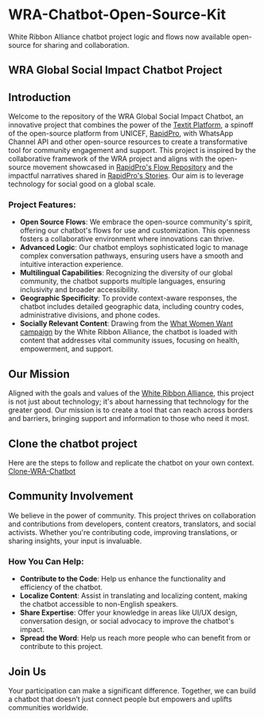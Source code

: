 # WRA-Chatbot-Open-Source-Kit
White Ribbon Alliance chatbot project logic and flows now available open-source for sharing and collaboration.

## WRA Global Social Impact Chatbot Project

## Introduction
Welcome to the repository of the WRA Global Social Impact Chatbot, an innovative project that combines the power of the [Textit Platform](https://textit.com/), a spinoff of the open-source platform from UNICEF, [RapidPro](https://github.com/rapidpro/), with WhatsApp Channel API and other open-source resources to create a transformative tool for community engagement and support. This project is inspired by the collaborative framework of the WRA project and aligns with the open-source movement showcased in [RapidPro's Flow Repository](https://community.rapidpro.io/rapidpro-flow-repository/) and the impactful narratives shared in [RapidPro's Stories](https://community.rapidpro.io/stories/). Our aim is to leverage technology for social good on a global scale.


### Project Features:

- **Open Source Flows**: We embrace the open-source community's spirit, offering our chatbot's flows for use and customization. This openness fosters a collaborative environment where innovations can thrive.
- **Advanced Logic**: Our chatbot employs sophisticated logic to manage complex conversation pathways, ensuring users have a smooth and intuitive interaction experience.
- **Multilingual Capabilities**: Recognizing the diversity of our global community, the chatbot supports multiple languages, ensuring inclusivity and broader accessibility.
- **Geographic Specificity**: To provide context-aware responses, the chatbot includes detailed geographic data, including country codes, administrative divisions, and phone codes.
- **Socially Relevant Content**: Drawing from the [What Women Want campaign](https://whiteribbonalliance.org/resources/what-women-want-chatbot-brochure/) by the White Ribbon Alliance, the chatbot is loaded with content that addresses vital community issues, focusing on health, empowerment, and support.

## Our Mission

Aligned with the goals and values of the [White Ribbon Alliance](https://whiteribbonalliance.org/), this project is not just about technology; it's about harnessing that technology for the greater good. Our mission is to create a tool that can reach across borders and barriers, bringing support and information to those who need it most.

## Clone the chatbot project
Here are the steps to follow and replicate the chatbot on your own context. [Clone-WRA-Chatbot](Clone-WRA-Chatbot.md)

## Community Involvement

We believe in the power of community. This project thrives on collaboration and contributions from developers, content creators, translators, and social activists. Whether you're contributing code, improving translations, or sharing insights, your input is invaluable.

### How You Can Help:

- **Contribute to the Code**: Help us enhance the functionality and efficiency of the chatbot.
- **Localize Content**: Assist in translating and localizing content, making the chatbot accessible to non-English speakers.
- **Share Expertise**: Offer your knowledge in areas like UI/UX design, conversation design, or social advocacy to improve the chatbot's impact.
- **Spread the Word**: Help us reach more people who can benefit from or contribute to this project.

## Join Us

Your participation can make a significant difference. Together, we can build a chatbot that doesn’t just connect people but empowers and uplifts communities worldwide.